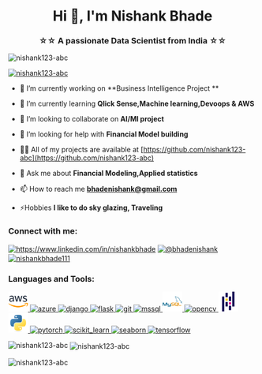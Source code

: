 <h1 align="center">Hi 👋, I'm Nishank Bhade</h1>
<h3 align="center">☆☆ A passionate Data Scientist from India ☆☆</h3>

<p align="left"> <img src="https://komarev.com/ghpvc/?username=nishank123-abc&label=Profile%20views&color=0e75b6&style=flat" alt="nishank123-abc" /> </p>

<p align="left"> <a href="https://github.com/ryo-ma/github-profile-trophy"><img src="https://github-profile-trophy.vercel.app/?username=nishank123-abc" alt="nishank123-abc" /></a> </p>

- 🔭 I’m currently working on **Business Intelligence Project **

- 🌱 I’m currently learning **Qlick Sense,Machine learning,Devoops & AWS**

- 👯 I’m looking to collaborate on **AI/Ml project**

- 🤝 I’m looking for help with **Financial Model building**

- 👨‍💻 All of my projects are available at [https://github.com/nishank123-abc](https://github.com/nishank123-abc)

- 💬 Ask me about **Financial Modeling,Applied statistics**

- 📫 How to reach me **bhadenishank@gmail.com**

- ⚡Hobbies **I like to do sky glazing, Traveling**

<h3 align="left">Connect with me:</h3>
<p align="left">
<a href="https://linkedin.com/in/https://www.linkedin.com/in/nishankbhade" target="blank"><img align="center" src="https://raw.githubusercontent.com/rahuldkjain/github-profile-readme-generator/master/src/images/icons/Social/linked-in-alt.svg" alt="https://www.linkedin.com/in/nishankbhade" height="30" width="40" /></a>
<a href="https://www.hackerrank.com/@bhadenishank" target="blank"><img align="center" src="https://raw.githubusercontent.com/rahuldkjain/github-profile-readme-generator/master/src/images/icons/Social/hackerrank.svg" alt="@bhadenishank" height="30" width="40" /></a>
<a href="https://www.leetcode.com/nishankbhade111" target="blank"><img align="center" src="https://raw.githubusercontent.com/rahuldkjain/github-profile-readme-generator/master/src/images/icons/Social/leet-code.svg" alt="nishankbhade111" height="30" width="40" /></a>
</p>

<h3 align="left">Languages and Tools:</h3>
<p align="left"> <a href="https://aws.amazon.com" target="_blank" rel="noreferrer"> <img src="https://raw.githubusercontent.com/devicons/devicon/master/icons/amazonwebservices/amazonwebservices-original-wordmark.svg" alt="aws" width="40" height="40"/> </a> <a href="https://azure.microsoft.com/en-in/" target="_blank" rel="noreferrer"> <img src="https://www.vectorlogo.zone/logos/microsoft_azure/microsoft_azure-icon.svg" alt="azure" width="40" height="40"/> </a> <a href="https://www.djangoproject.com/" target="_blank" rel="noreferrer"> <img src="https://cdn.worldvectorlogo.com/logos/django.svg" alt="django" width="40" height="40"/> </a> <a href="https://flask.palletsprojects.com/" target="_blank" rel="noreferrer"> <img src="https://www.vectorlogo.zone/logos/pocoo_flask/pocoo_flask-icon.svg" alt="flask" width="40" height="40"/> </a> <a href="https://git-scm.com/" target="_blank" rel="noreferrer"> <img src="https://www.vectorlogo.zone/logos/git-scm/git-scm-icon.svg" alt="git" width="40" height="40"/> </a> <a href="https://www.microsoft.com/en-us/sql-server" target="_blank" rel="noreferrer"> <img src="https://www.svgrepo.com/show/303229/microsoft-sql-server-logo.svg" alt="mssql" width="40" height="40"/> </a> <a href="https://www.mysql.com/" target="_blank" rel="noreferrer"> <img src="https://raw.githubusercontent.com/devicons/devicon/master/icons/mysql/mysql-original-wordmark.svg" alt="mysql" width="40" height="40"/> </a> <a href="https://opencv.org/" target="_blank" rel="noreferrer"> <img src="https://www.vectorlogo.zone/logos/opencv/opencv-icon.svg" alt="opencv" width="40" height="40"/> </a> <a href="https://pandas.pydata.org/" target="_blank" rel="noreferrer"> <img src="https://raw.githubusercontent.com/devicons/devicon/2ae2a900d2f041da66e950e4d48052658d850630/icons/pandas/pandas-original.svg" alt="pandas" width="40" height="40"/> </a> <a href="https://www.python.org" target="_blank" rel="noreferrer"> <img src="https://raw.githubusercontent.com/devicons/devicon/master/icons/python/python-original.svg" alt="python" width="40" height="40"/> </a> <a href="https://pytorch.org/" target="_blank" rel="noreferrer"> <img src="https://www.vectorlogo.zone/logos/pytorch/pytorch-icon.svg" alt="pytorch" width="40" height="40"/> </a> <a href="https://scikit-learn.org/" target="_blank" rel="noreferrer"> <img src="https://upload.wikimedia.org/wikipedia/commons/0/05/Scikit_learn_logo_small.svg" alt="scikit_learn" width="40" height="40"/> </a> <a href="https://seaborn.pydata.org/" target="_blank" rel="noreferrer"> <img src="https://seaborn.pydata.org/_images/logo-mark-lightbg.svg" alt="seaborn" width="40" height="40"/> </a> <a href="https://www.tensorflow.org" target="_blank" rel="noreferrer"> <img src="https://www.vectorlogo.zone/logos/tensorflow/tensorflow-icon.svg" alt="tensorflow" width="40" height="40"/> </a> </p>

<p><img align="left" src="https://github-readme-stats.vercel.app/api/top-langs?username=nishank123-abc&show_icons=true&locale=en&layout=compact" alt="nishank123-abc" /></p>

<p>&nbsp;<img align="center" src="https://github-readme-stats.vercel.app/api?username=nishank123-abc&show_icons=true&locale=en" alt="nishank123-abc" /></p>

<p><img align="center" src="https://github-readme-streak-stats.herokuapp.com/?user=nishank123-abc&" alt="nishank123-abc" /></p>


